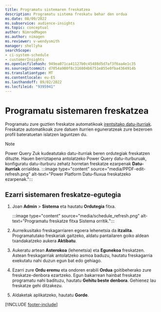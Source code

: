 ```yaml
---
title: Programatu sistemaren freskatzea
description: Programatu sistema freskatu behar den ordua
ms.date: 08/09/2022
ms.subservice: audience-insights
ms.topic: conceptual
author: NimrodMagen
ms.author: nimagen
ms.reviewer: v-wendysmith
manager: shellyha
searchScope:
- ci-system-schedule
- customerInsights
ms.openlocfilehash: 949ea071ca41127b0c45488d5d7af3f6aa4e1c35
ms.sourcegitcommit: d7054a900f8c316804b6751e855e0fba4364914b
ms.translationtype: MT
ms.contentlocale: eu-ES
ms.lasthandoff: 09/02/2022
ms.locfileid: "9395941"
---
```

# <a name="schedule-system-refresh"></a>Programatu sistemaren freskatzea

Programatu zure guztien freskatze automatikoak [irentsitako datu-iturriak](data-sources.md). Freskatze automatikoak zure datuen iturrien eguneratzeak zure bezeroen profil bateratuetan islatzen laguntzen du.

> [!NOTE]
> Power Query Zuk kudeatutako datu-iturriak beren ordutegiak freskatzen dituzte. Hauen berriztapena antolatzeko Power Query datu-iturburuak, konfiguratu datu-iturburu zehatz horretan freskatze ezarpenak **Datu-iturriak** orrialdea.
> :::image type="content" source="media/PPDF-edit-refresh.png" alt-text="Power Platform Datu-fluxua freskatzeko ezarpenak.":::

## <a name="set-system-refresh-schedule"></a>Ezarri sistemaren freskatze-egutegia

1. Joan **Admin** > **Sistema** eta hautatu **Ordutegia** fitxa.

   :::image type="content" source="media/schedule_refresh.png" alt-text="Programatu freskatze fitxa Sistema orritik.":::

1. Aurreikusitako freskagarriaren egoera lehenetsia da **itzalita**. Programatutako freskariak gaitzeko, aldatu pantailaren goiko aldean txandakatzeko aukera **Aktibatu**.

1. Aukeratu artean **Asterokoa** (lehenetsia) eta **Egunekoa** freskatzen. Astean freskagarriak antolatzeko asmoa baduzu, hautatu freskagarria exekutatu nahi duzun egun bat edo gehiago.

1. Ezarri zure **Ordu eremu** eta ondoren erabili **Ordua** goitibeherako zure freskatze-denbora ezartzeko. Egun bakarrean hainbat freskatze programatu nahi badituzu, hautatu **Gehitu beste denbora**. Gehienez lau freskatze gehi ditzakezu.

1. Aldaketak aplikatzeko, hautatu **Gorde**.

[!INCLUDE [footer-include](includes/footer-banner.md)]
